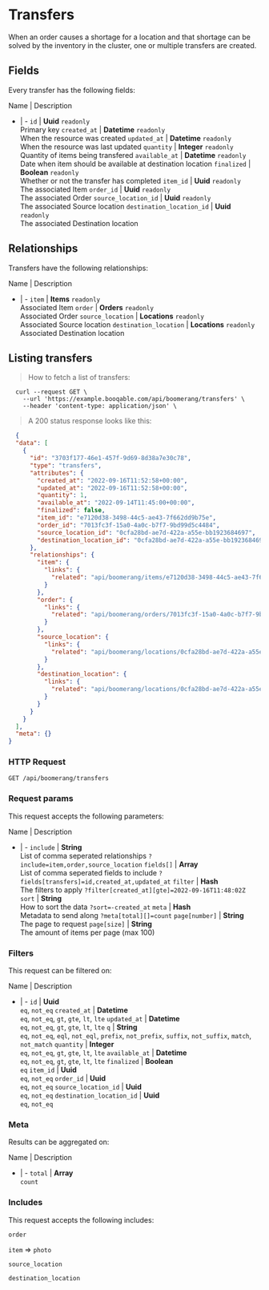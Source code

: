 # Transfers

When an order causes a shortage for a location and that shortage can be solved by the inventory in the cluster, one or multiple transfers are created.

## Fields
Every transfer has the following fields:

Name | Description
- | -
`id` | **Uuid** `readonly`<br>Primary key
`created_at` | **Datetime** `readonly`<br>When the resource was created
`updated_at` | **Datetime** `readonly`<br>When the resource was last updated
`quantity` | **Integer** `readonly`<br>Quantity of items being transfered
`available_at` | **Datetime** `readonly`<br>Date when item should be available at destination location
`finalized` | **Boolean** `readonly`<br>Whether or not the transfer has completed
`item_id` | **Uuid** `readonly`<br>The associated Item
`order_id` | **Uuid** `readonly`<br>The associated Order
`source_location_id` | **Uuid** `readonly`<br>The associated Source location
`destination_location_id` | **Uuid** `readonly`<br>The associated Destination location


## Relationships
Transfers have the following relationships:

Name | Description
- | -
`item` | **Items** `readonly`<br>Associated Item
`order` | **Orders** `readonly`<br>Associated Order
`source_location` | **Locations** `readonly`<br>Associated Source location
`destination_location` | **Locations** `readonly`<br>Associated Destination location


## Listing transfers



> How to fetch a list of transfers:

```shell
  curl --request GET \
    --url 'https://example.booqable.com/api/boomerang/transfers' \
    --header 'content-type: application/json' \
```

> A 200 status response looks like this:

```json
  {
  "data": [
    {
      "id": "3703f177-46e1-457f-9d69-8d38a7e30c78",
      "type": "transfers",
      "attributes": {
        "created_at": "2022-09-16T11:52:58+00:00",
        "updated_at": "2022-09-16T11:52:58+00:00",
        "quantity": 1,
        "available_at": "2022-09-14T11:45:00+00:00",
        "finalized": false,
        "item_id": "e7120d38-3498-44c5-ae43-7f662dd9b75e",
        "order_id": "7013fc3f-15a0-4a0c-b7f7-9bd99d5c4484",
        "source_location_id": "0cfa28bd-ae7d-422a-a55e-bb1923684697",
        "destination_location_id": "0cfa28bd-ae7d-422a-a55e-bb1923684697"
      },
      "relationships": {
        "item": {
          "links": {
            "related": "api/boomerang/items/e7120d38-3498-44c5-ae43-7f662dd9b75e"
          }
        },
        "order": {
          "links": {
            "related": "api/boomerang/orders/7013fc3f-15a0-4a0c-b7f7-9bd99d5c4484"
          }
        },
        "source_location": {
          "links": {
            "related": "api/boomerang/locations/0cfa28bd-ae7d-422a-a55e-bb1923684697"
          }
        },
        "destination_location": {
          "links": {
            "related": "api/boomerang/locations/0cfa28bd-ae7d-422a-a55e-bb1923684697"
          }
        }
      }
    }
  ],
  "meta": {}
}
```

### HTTP Request

`GET /api/boomerang/transfers`

### Request params

This request accepts the following parameters:

Name | Description
- | -
`include` | **String** <br>List of comma seperated relationships `?include=item,order,source_location`
`fields[]` | **Array** <br>List of comma seperated fields to include `?fields[transfers]=id,created_at,updated_at`
`filter` | **Hash** <br>The filters to apply `?filter[created_at][gte]=2022-09-16T11:48:02Z`
`sort` | **String** <br>How to sort the data `?sort=-created_at`
`meta` | **Hash** <br>Metadata to send along `?meta[total][]=count`
`page[number]` | **String** <br>The page to request
`page[size]` | **String** <br>The amount of items per page (max 100)


### Filters

This request can be filtered on:

Name | Description
- | -
`id` | **Uuid** <br>`eq`, `not_eq`
`created_at` | **Datetime** <br>`eq`, `not_eq`, `gt`, `gte`, `lt`, `lte`
`updated_at` | **Datetime** <br>`eq`, `not_eq`, `gt`, `gte`, `lt`, `lte`
`q` | **String** <br>`eq`, `not_eq`, `eql`, `not_eql`, `prefix`, `not_prefix`, `suffix`, `not_suffix`, `match`, `not_match`
`quantity` | **Integer** <br>`eq`, `not_eq`, `gt`, `gte`, `lt`, `lte`
`available_at` | **Datetime** <br>`eq`, `not_eq`, `gt`, `gte`, `lt`, `lte`
`finalized` | **Boolean** <br>`eq`
`item_id` | **Uuid** <br>`eq`, `not_eq`
`order_id` | **Uuid** <br>`eq`, `not_eq`
`source_location_id` | **Uuid** <br>`eq`, `not_eq`
`destination_location_id` | **Uuid** <br>`eq`, `not_eq`


### Meta

Results can be aggregated on:

Name | Description
- | -
`total` | **Array** <br>`count`


### Includes

This request accepts the following includes:

`order`


`item` => 
`photo`




`source_location`


`destination_location`





